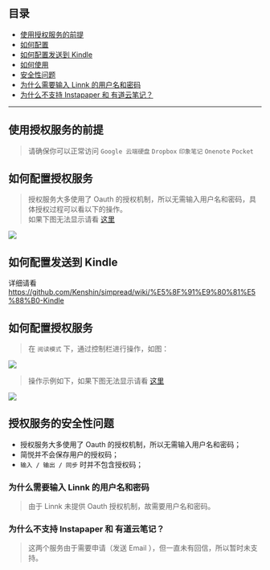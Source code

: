 目录
---
- [使用授权服务的前提](https://github.com/Kenshin/simpread/wiki/%E6%8E%88%E6%9D%83%E6%9C%8D%E5%8A%A1#%E4%BD%BF%E7%94%A8%E6%8E%88%E6%9D%83%E6%9C%8D%E5%8A%A1%E7%9A%84%E5%89%8D%E6%8F%90)
- [如何配置](https://github.com/Kenshin/simpread/wiki/%E6%8E%88%E6%9D%83%E6%9C%8D%E5%8A%A1#%E5%A6%82%E4%BD%95%E9%85%8D%E7%BD%AE%E6%8E%88%E6%9D%83%E6%9C%8D%E5%8A%A1)
- [如何配置发送到 Kindle](https://github.com/Kenshin/simpread/wiki/%E6%8E%88%E6%9D%83%E6%9C%8D%E5%8A%A1#%E5%A6%82%E4%BD%95%E9%85%8D%E7%BD%AE%E5%8F%91%E9%80%81%E5%88%B0-kindle)
- [如何使用](https://github.com/Kenshin/simpread/wiki/%E6%8E%88%E6%9D%83%E6%9C%8D%E5%8A%A1#%E5%A6%82%E4%BD%95%E9%85%8D%E7%BD%AE%E6%8E%88%E6%9D%83%E6%9C%8D%E5%8A%A1-1)
- [安全性问题](https://github.com/Kenshin/simpread/wiki/%E6%8E%88%E6%9D%83%E6%9C%8D%E5%8A%A1#%E6%8E%88%E6%9D%83%E6%9C%8D%E5%8A%A1%E7%9A%84%E5%AE%89%E5%85%A8%E6%80%A7%E9%97%AE%E9%A2%98)
- [为什么需要输入 Linnk 的用户名和密码](https://github.com/Kenshin/simpread/wiki/%E6%8E%88%E6%9D%83%E6%9C%8D%E5%8A%A1#%E4%B8%BA%E4%BB%80%E4%B9%88%E9%9C%80%E8%A6%81%E8%BE%93%E5%85%A5-linnk-%E7%9A%84%E7%94%A8%E6%88%B7%E5%90%8D%E5%92%8C%E5%AF%86%E7%A0%81)
- [为什么不支持 Instapaper 和 有道云笔记？](https://github.com/Kenshin/simpread/wiki/%E6%8E%88%E6%9D%83%E6%9C%8D%E5%8A%A1#%E4%B8%BA%E4%BB%80%E4%B9%88%E4%B8%8D%E6%94%AF%E6%8C%81-instapaper-%E5%92%8C-%E6%9C%89%E9%81%93%E4%BA%91%E7%AC%94%E8%AE%B0)
***

使用授权服务的前提
---
> 请确保你可以正常访问 `Google 云端硬盘` `Dropbox` `印象笔记` `Onenote` `Pocket`

如何配置授权服务
---
> 授权服务大多使用了 Oauth 的授权机制，所以无需输入用户名和密码，具体授权过程可以看以下的操作。  
如果下图无法显示请看 [这里](http://ojec5ddd5.bkt.clouddn.com/service.gif)

  ![](http://ojec5ddd5.bkt.clouddn.com/service.gif)

如何配置发送到 Kindle
---
详细请看 https://github.com/Kenshin/simpread/wiki/%E5%8F%91%E9%80%81%E5%88%B0-Kindle

如何配置授权服务
---
> 在 `阅读模式` 下，通过控制栏进行操作，如图：
  
![](http://ojec5ddd5.bkt.clouddn.com/controlbar%201.0.3.png)

> 操作示例如下，如果下图无法显示请看 [这里](http://ojec5ddd5.bkt.clouddn.com/export.gif)

![](http://ojec5ddd5.bkt.clouddn.com/export.gif)


授权服务的安全性问题
---
- 授权服务大多使用了 Oauth 的授权机制，所以无需输入用户名和密码；
- 简悦并不会保存用户的授权码；
- `输入 / 输出 / 同步` 时并不包含授权码；

### 为什么需要输入 Linnk 的用户名和密码
> 由于 Linnk 未提供 Oauth 授权机制，故需要用户名和密码。

### 为什么不支持 Instapaper 和 有道云笔记？
> 这两个服务由于需要申请（发送 Email ），但一直未有回信，所以暂时未支持。